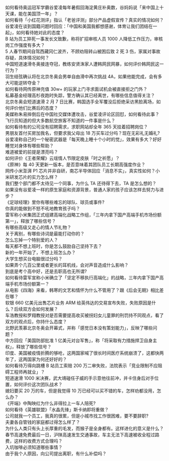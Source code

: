 如何看待奥运冠军学霸谷爱凌每年暑假回海淀黄庄补奥数，谷妈妈说「来中国上十天课，能在美国顶一年」？  
如何看待「小红花测评」指认「老爸评测」部分产品虚假宣传？真实的情况如何？  
谷爱凌在谈到国籍问题时回应：「中国和美国我都想感谢，体育让我们团结在一起」，如何看待她对此的态度？  
B 站为员工猝死一事发长文致歉，称将扩招审核人员 1000 人降低工作压力，审核岗工作强度有多大？  
5 人春节期间自驾西藏冈仁波齐，不顾劝阻转山被困后致 2 死 3 伤，家属对事故存疑，具体情况如何？  
中国短道速滑冬奥接连夺冠，教练安贤洙家人遭韩网民网暴，如何评价韩网民这一行为？  
羽生结弦确认将在北京冬奥会男单自由滑中再次挑战 4A，如果他能完成，会有多大可能逆转夺金？  
如何看待网传原神充值 30w+ 的玩家上门寻求面试机会被直接拒之门外？  
私募基金经理高杉夜跑时失踪，警方确认其已经离世，有哪些信息值得关注？  
北京冬奥会短道速滑 2 月 7 日比赛，韩国选手全军覆没后拒绝采访黑脸离场，如何评价他们比赛后的态度？  
美媒称朱易摔倒后在中国社交媒体遭攻击，谷爱凌评论区回怼，如何看待此事？  
飞行员知道的但大多数航空旅客不知道的一件事是什么？  
如何看待有的公司没有招聘需求，求职网站却全年 365 天挂着招聘岗位？  
男朋友首付买房加我名，但要求我父母出 18 万买车过分吗？现在无彩礼无婚礼?  
谷爱凌称自己的一个秘密武器是「每天晚上睡十个小时的觉」，效果有多大？好好睡觉对身体有哪些帮助？  
难道被爱的前提是漂亮吗？  
如何评价《王者荣耀》云瑶情人节限定皮肤「时之祈愿」？  
《原神》每 40 天更新一版本，是否意味着其团队员工长期高强度作业？  
网传小米澎湃 P1 芯片并非自研，南芯半导体回应「消息不实」，真实性如何？小米研发芯片的实力怎么样？  
我们整个部门都不太待见一个同事，为什么 TA 还待得下去，TA 是怎么想的？  
如果没有谷爱凌一样的原生家庭和资源背景，普通人家的孩子应该怎样去努力与进步？  
《足球经理》里你有哪些难忘的球队、球员或事件?  
你真的能做到不怒不吼地教育孩子吗？  
雷军称小米集团正式组建高端化战略工作组，「三年内拿下国产高端手机市场份额第一」，释放了哪些信号？  
有哪些高级又走心的情人节礼物？  
关于离别，有哪些诗词是最能打动你的？  
怎么忘掉一个特别爱的人？  
每天都不想上班时，你是怎么鼓励自己坚持下去？  
新的一年开始了，不想上班怎么办？  
大学生想买台电脑很过分吗？  
如果弄个几百公里或者更长的耳机线，会对声音造成什么影响？  
到底是考个高中好，还是去职高也无所谓?  
如何看待雷军宣称小米确立了「坚定不移执行高端化」的战略，三年内拿下国产高端手机市场份额第一？  
从电影《四海》来看，韩寒的文艺和情怀为什么不管用了？跟《后会无期》相比差在哪？  
软银 660 亿美元出售芯片业务 ARM 给英伟达的交易宣布失败，失败原因是什么？后续双方会如何发展？  
车浩教授和罗翔教授对是否需要提高收买被拐妇女儿童罪的刑罚持不同观点，看了双方的观点后，你持什么态度？  
北野武羡慕北京冬奥会开幕式，并称「感觉日本没有策划能力」，反映了哪些问题？  
中方回应「美国防部批准 1 亿美元对台军售」，称「将采取有力措施捍卫自身主权」，释放了哪些信号？  
印度、美国被疫情折腾的够呛，这两国家喊了很长时间医疗系统崩溃了，这都快两年了，这两国家为何还好好的？  
如何看待万得向跳槽 B 站员工索赔 200 万二审失败，法院表示「竞业限制不应阻碍工程师再就业」？  
短道速滑 1000 米决赛，武大靖碰任子威的手示意他往前冲，并卡住身后对手位置，如何评价这次团队战术？  
媳妇要买 20 万的车，但是我觉得 10 万已经可以买不错的车，怎样劝都没用，怎么办？  
《开端》中陶映红为什么非得拉上一车人陪死?  
如何看待《英雄联盟》「水晶先锋」斯卡纳即将重做？  
公司就我一个员工，我真的很累，但是小城市找工作很困难，要不要辞职?  
夫妻各自管钱的家庭都过得怎么样了？  
为什么人类只有头上长厚重的毛发，而猴子是全身都有。这样进化的意义是什么？  
春节高速免费最后一日，沪陕高速发生交通事故，车主无法下高速被收全程过路费，这样的收费方式合理吗？  
入坑咖啡必须知道哪些事情？  
由于我个人原因，向公司提出离职，有什么补偿吗？  
